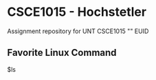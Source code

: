# CSCE1015 - Hochstetler
Assignment repository for UNT CSCE1015
"" EUID

## Favorite Linux Command
$ls
